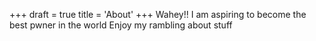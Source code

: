 +++
draft = true
title = 'About'
+++
Wahey!! I am aspiring to become the best pwner in the world 
Enjoy my rambling about stuff
